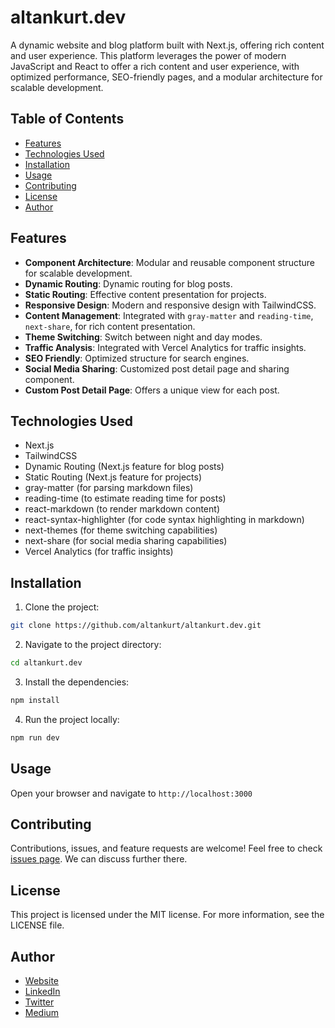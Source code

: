 # altankurt.dev

A dynamic website and blog platform built with Next.js, offering rich content and user experience. 
This platform leverages the power of modern JavaScript and React to offer a rich content and user experience, with optimized performance, SEO-friendly pages, and a modular architecture for scalable development.

## Table of Contents

- [Features](#features)
- [Technologies Used](#technologies-used)
- [Installation](#installation)
- [Usage](#usage)
- [Contributing](#contributing)
- [License](#License)
- [Author](#Author)

## Features

- **Component Architecture**: Modular and reusable component structure for scalable development.
- **Dynamic Routing**: Dynamic routing for blog posts.
- **Static Routing**: Effective content presentation for projects.
- **Responsive Design**: Modern and responsive design with TailwindCSS.
- **Content Management**: Integrated with `gray-matter` and `reading-time`, `next-share`, for rich content presentation.
- **Theme Switching**: Switch between night and day modes.
- **Traffic Analysis**: Integrated with Vercel Analytics for traffic insights.
- **SEO Friendly**: Optimized structure for search engines.
- **Social Media Sharing**: Customized post detail page and sharing component.
- **Custom Post Detail Page**: Offers a unique view for each post.

## Technologies Used

- Next.js
- TailwindCSS
- Dynamic Routing (Next.js feature for blog posts)
- Static Routing (Next.js feature for projects)
- gray-matter (for parsing markdown files)
- reading-time (to estimate reading time for posts)
- react-markdown (to render markdown content)
- react-syntax-highlighter (for code syntax highlighting in markdown)
- next-themes (for theme switching capabilities)
- next-share (for social media sharing capabilities)
- Vercel Analytics (for traffic insights)

## Installation

1. Clone the project:

```bash
git clone https://github.com/altankurt/altankurt.dev.git
```
2. Navigate to the project directory:

```bash
cd altankurt.dev
```

3. Install the dependencies:

```bash
npm install
```

4. Run the project locally:

```bash
npm run dev
```

## Usage

Open your browser and navigate to `http://localhost:3000`

## Contributing

Contributions, issues, and feature requests are welcome! Feel free to check [issues page](https://github.com/altankurt/altankurt.dev/issues).
 We can discuss further there.

## License

This project is licensed under the MIT license. For more information, see the LICENSE file.

## Author

- [Website](https://altankurt.dev)
- [LinkedIn](https://www.linkedin.com/in/altankurt/)
- [Twitter](https://www.twitter.com/aaltankurt)
- [Medium](https://medium.com/@altankurt)
